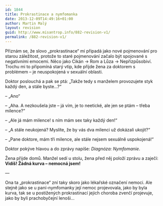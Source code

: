 ```yaml
---
id: 1844
title: Prokrastinace a nymfomanka
date: 2013-12-09T14:49:16+01:00
author: Martin Malý
layout: revision
guid: http://www.misantrop.info/882-revision-v1/
permalink: /882-revision-v1/
---
```

Přiznám se, že slovo &#8222;prokrastinace&#8220; mi připadá jako nové pojmenování pro starou záležitost, protože to staré pojmenování začalo být spojované s negativními emocemi. Něco jako Cikán -> Rom a Lůza -> Nepřizpůsobiví. Trochu mi to připomíná starý vtip, kde přijde žena za doktorem s problémem &#8211; je neuspokojená v sexuální oblasti.

Doktor poslouchá a pak se ptá: &#8222;Takže tedy s manželem provozujete styk každý den, a stále byste&#8230;?&#8220;

&#8211; &#8222;Ano&#8220;

&#8211; &#8222;Aha. A nezkoušela jste &#8211; já vím, je to neetické, ale jen se ptám &#8211; třeba milence?&#8220;

&#8211; &#8222;Ale já mám milence! s ním mám sex taky každý den!&#8220;

&#8211; &#8222;A stále neukojená? Myslíte, že by vás dva milenci už dokázali ukojit?&#8220;

&#8211; &#8222;Pane doktore, mám tři milence, ale stále nejsem sexuálně uspokojená!&#8220;

Doktor pokýve hlavou a do zprávy napíše: _Diagnóza: Nymfomanie_.

Žena přijde domů. Manžel sedí u stolu, žena před něj položí zprávu a zaječí: **Vidíš! Žádná kurva &#8211; nemocná jsem!**

&#8212;

Ona ta &#8222;prokrastinace&#8220; zní taky skoro jako lékařské označení nemoci. Ale stejně jako se u paní-nymfomanky její nemoc projevovala, jako by byla kurva, tak se u postižených prokrastinací jejich choroba zvenčí projevuje, jako by byli prachobyčejní lenoši&#8230;